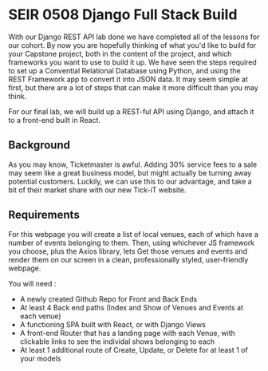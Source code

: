 # SEIR 0508 Django Full Stack Build

With our Django REST API lab done we have completed all of the lessons for our cohort. By now you are hopefully thinking of what you'd like to build for your Capstone project, both in the content of the project, and which frameworks you want to use to build it up. We have seen the steps required to set up a Convential Relational Database using Python, and using the REST Framework app to convert it into JSON data. It may seem simple at first, but there are a lot of steps that can make it more difficult than you may think.

For our final lab, we will build up a REST-ful API using Django, and attach it to a front-end built in  React.

## Background

As you may know, Ticketmaster is awful. Adding 30% service fees to a sale may seem like a great business model, but might actually be turning away potential customers. Luckily, we can use this to our advantage, and take a bit of their market share with our new Tick-iT website. 

## Requirements

For this webpage you will create a list of local venues, each of which have a number of events belonging to them. Then, using whichever JS framework you choose, plus the Axios library, lets Get those venues and events and render them on our screen in a clean, professionally styled, user-friendly webpage.

You will need :

- A newly created Github Repo for Front and Back Ends
- At least 4 Back end paths (Index and Show of Venues and Events at each venue)
- A functioning SPA built with React, or with Django Views
- A front-end Router that has a landing page with each Venue, with clickable links to see the individal shows belonging to each
- At least 1 additional route of Create, Update, or Delete for at least 1 of your models
